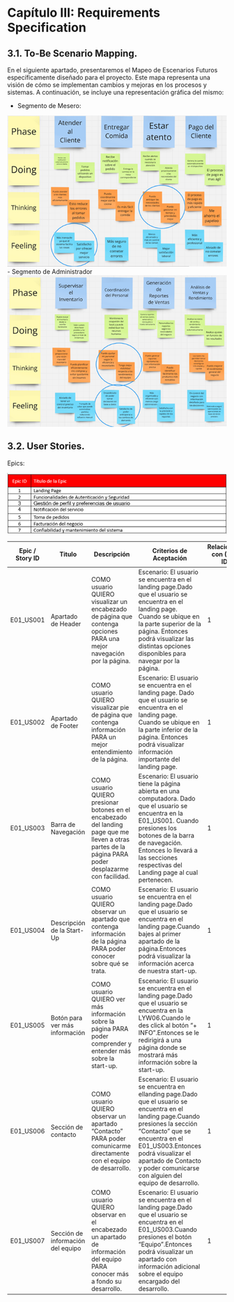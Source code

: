 # Capítulo III: Requirements Specification

## 3.1. To-Be Scenario Mapping.
En el siguiente apartado, presentaremos el Mapeo de Escenarios Futuros específicamente diseñado para el proyecto. Este mapa representa una visión de cómo se implementan cambios y mejoras en los procesos y sistemas. A continuación, se incluye una representación gráfica del mismo: 
- Segmento de Mesero:
<img src="./Resources/images/sm1.png" >
- Segmento de Administrador
<img src="./Resources/images/sm2.png" >

## 3.2. User Stories.

Epics:

<img src="./Resources/images/e1.png" >

| Epic / Story ID | Titulo | Descripción                                           | Criterios de Aceptación                                                                                                                                                                                  | Relacionado con (Epic ID) |
| ------ | ------ | ------------------------------------------------ | -------------------------------------------------------------------------------------------------------------------------------------------------------------------------------------------- | ----------------------- |
|   E01_US001    | Apartado de Header  | COMO usuario QUIERO visualizar un encabezado de página que contenga opciones PARA una mejor navegación por la página.| Escenario: El usuario se encuentra en el landing page.Dado que el usuario se encuentra en el landing page. Cuando se ubique en la parte superior de la página. Entonces podrá visualizar las distintas opciones disponibles para navegar por la página. | 1                       |
| E01_US002      | Apartado de Footer | COMO usuario QUIERO visualizar pie de página que contenga información PARA un mejor entendimiento de la página.                      | Escenario: El usuario se encuentra en el landing page. Dado que el usuario se encuentra en el landing page. Cuando se ubique en la parte inferior de la página. Entonces podrá visualizar información importante del landing page.                              |       1              |
| E01_US003      | Barra de Navegación  | COMO usuario QUIERO presionar botones en el encabezado del landing page que me lleven a otras partes de la página PARA poder desplazarme con facilidad.                      | Escenario: El usuario tiene la página abierta en una computadora. Dado que el usuario se encuentra en la E01_US001. Cuando presiones los botones de la barra de navegación. Entonces lo llevará a las secciones respectivas del Landing page al cual pertenecen.                           | 1                       |
| E01_US004      | Descripción de la Start-Up  | COMO usuario QUIERO observar un apartado que contenga información de la página PARA poder conocer sobre qué se trata.                      | Escenario: El usuario se encuentra en el landing page.Dado que el usuario se encuentra en el landing page.Cuando bajes al primer apartado de la página.Entonces podrá visualizar la información acerca de nuestra start-up.                           | 1                       |
| E01_US005      | Botón para ver más información  | COMO usuario QUIERO ver más información sobre la página PARA poder comprender y entender más sobre la start-up.                      | Escenario: El usuario se encuentra en el landing page.Dado que el usuario se encuentra en la LYW06.Cuando le des click al botón “+ INFO”.Entonces se le redirigirá a una página donde se mostrará más información sobre la start-up.                          | 1                       |
| E01_US006      | Sección de contacto | COMO usuario QUIERO observar un apartado “Contacto” PARA poder comunicarme directamente con el equipo de desarrollo.                     | Escenario: El usuario se encuentra en ellanding page.Dado que el usuario se encuentra en el landing page.Cuando presiones la sección “Contacto” que se encuentra en el E01_US003.Entonces podrá visualizar el apartado de Contacto y poder comunicarse con alguien del equipo de desarrollo.                          | 1                       |
| E01_US007      | Sección de información del equipo  | COMO usuario QUIERO observar en el encabezado un apartado de información del equipo PARA conocer más a fondo su desarrollo.                     | Escenario: El usuario se encuentra en el landing page.Dado que el usuario se encuentra en el E01_US003.Cuando presiones el botón “Equipo”.Entonces podrá visualizar un apartado con información adicional sobre el equipo encargado del desarrollo.                         | 1                       |
